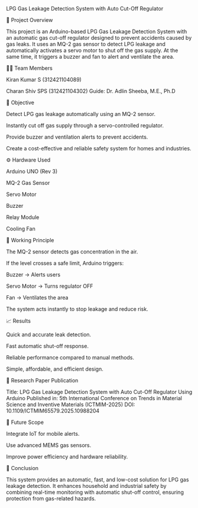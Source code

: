 LPG Gas Leakage Detection System with Auto Cut-Off Regulator

🔹 Project Overview

This project is an Arduino-based LPG Gas Leakage Detection System with an automatic gas cut-off regulator designed to prevent accidents caused by gas leaks.
It uses an MQ-2 gas sensor to detect LPG leakage and automatically activates a servo motor to shut off the gas supply. At the same time, it triggers a buzzer and fan to alert and ventilate the area.

👨‍💻 Team Members

Kiran Kumar S (312421104089)

Charan Shiv SPS (312421104302)
Guide: Dr. Adlin Sheeba, M.E., Ph.D

🎯 Objective

Detect LPG gas leakage automatically using an MQ-2 sensor.

Instantly cut off gas supply through a servo-controlled regulator.

Provide buzzer and ventilation alerts to prevent accidents.

Create a cost-effective and reliable safety system for homes and industries.

⚙️ Hardware Used

Arduino UNO (Rev 3)

MQ-2 Gas Sensor

Servo Motor

Buzzer

Relay Module

Cooling Fan

🔬 Working Principle

The MQ-2 sensor detects gas concentration in the air.

If the level crosses a safe limit, Arduino triggers:

Buzzer → Alerts users

Servo Motor → Turns regulator OFF

Fan → Ventilates the area

The system acts instantly to stop leakage and reduce risk.

📈 Results

Quick and accurate leak detection.

Fast automatic shut-off response.

Reliable performance compared to manual methods.

Simple, affordable, and efficient design.

🧾 Research Paper Publication

Title: LPG Gas Leakage Detection System with Auto Cut-Off Regulator Using Arduino
Published in: 5th International Conference on Trends in Material Science and Inventive Materials (ICTMIM-2025)
DOI: 10.1109/ICTMIM65579.2025.10988204

🚀 Future Scope

Integrate IoT for mobile alerts.

Use advanced MEMS gas sensors.

Improve power efficiency and hardware reliability.

🏁 Conclusion

This system provides an automatic, fast, and low-cost solution for LPG gas leakage detection.
It enhances household and industrial safety by combining real-time monitoring with automatic shut-off control, ensuring protection from gas-related hazards.
